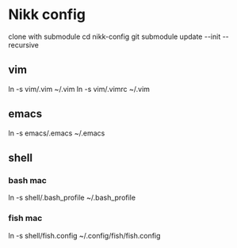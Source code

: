 # Nikk config
clone with submodule
cd nikk-config
git submodule update --init --recursive

## vim
ln -s vim/.vim ~/.vim
ln -s vim/.vimrc ~/.vim

## emacs
ln -s emacs/.emacs ~/.emacs

## shell
### bash mac
ln -s shell/.bash_profile ~/.bash_profile

### fish mac
ln -s shell/fish.config ~/.config/fish/fish.config
